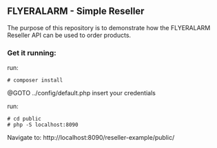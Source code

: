 ## FLYERALARM - Simple Reseller

The purpose of this repository is to demonstrate how the
FLYERALARM Reseller API can be used to order products.

### Get it running:

run:
```
# composer install
```

@GOTO ../config/default.php
insert your credentials 

run:
```
# cd public
# php -S localhost:8090
```

Navigate to:
http://localhost:8090/reseller-example/public/


